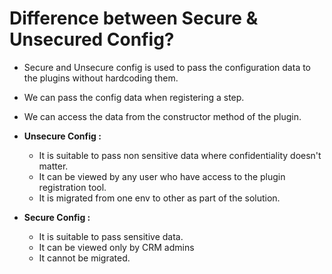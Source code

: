 # Difference between Secure & Unsecured Config?

- Secure and Unsecure config is used to pass the configuration data to the plugins without hardcoding them.
- We can pass the config data when registering a step.
- We can access the data from the constructor method of the plugin.

- **Unsecure Config :**
    - It is suitable to pass non sensitive data where confidentiality doesn't matter.
    - It can be viewed by any user who have access to the plugin registration tool.
    - It is migrated from one env to other as part of the solution.

- **Secure Config :**
    - It is suitable to pass sensitive data.
    - It can be viewed only by CRM admins
    - It cannot be migrated.
